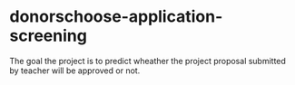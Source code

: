 # donorschoose-application-screening
The goal the project is to predict wheather the project proposal submitted by teacher will be approved or not.
